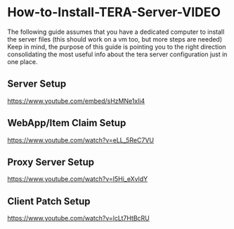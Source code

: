 # How-to-Install-TERA-Server-VIDEO
The following guide assumes that you have a dedicated computer to install the server files (this should work on a vm too, but more steps are needed)
Keep in mind, the purpose of this guide is pointing you to the right direction consolidating the most useful info about the tera server configuration just in one place.

## Server Setup
https://www.youtube.com/embed/sHzMNe1xli4

## WebApp/Item Claim Setup
https://www.youtube.com/watch?v=eLL_5ReC7VU

## Proxy Server Setup
https://www.youtube.com/watch?v=I5Hi_eXvldY

## Client Patch Setup
https://www.youtube.com/watch?v=lcLt7HtBcRU
